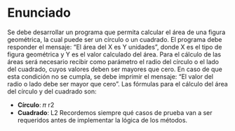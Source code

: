 # Enunciado
Se debe desarrollar un programa que permita calcular el área de una figura geométrica, la cual puede ser un círculo o un cuadrado. El programa debe responder el mensaje: “El área del X es Y unidades”, donde X es el tipo de figura geométrica y Y es el valor calculado del área.
Para el cálculo de las áreas será necesario recibir como parámetro el radio del círculo o el lado del cuadrado, cuyos valores deben ser mayores que cero. En caso de que esta condición no se cumpla, se debe imprimir el mensaje: “El valor del radio o lado debe ser mayor que cero”.
Las fórmulas para el cálculo del área del círculo y del cuadrado son:
- **Círculo**: 𝜋 r2
- **Cuadrado**: L2
Recordemos siempre qué casos de prueba van a ser requeridos antes de implementar la lógica de los métodos.
